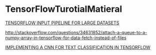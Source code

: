 # TensorFlowTurotialMatieral

[TENSORFLOW INPUT PIPELINE FOR LARGE DATASETS](http://ischlag.github.io/2016/11/07/tensorflow-input-pipeline-for-large-datasets/)

http://stackoverflow.com/questions/34631852/attach-a-queue-to-a-numpy-array-in-tensorflow-for-data-fetch-instead-of-files

[IMPLEMENTING A CNN FOR TEXT CLASSIFICATION IN TENSORFLOW](http://www.wildml.com/2015/12/implementing-a-cnn-for-text-classification-in-tensorflow/)
